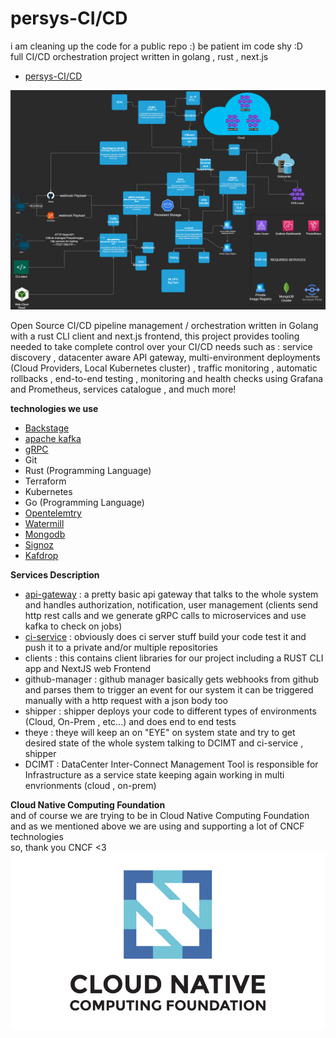 # persys-CI/CD 
i am cleaning up the code for a public repo :) be patient im code shy :D
<br>
full CI/CD orchestration project written in golang , rust , next.js
<!-- TOC -->
* [persys-CI/CD](#persys-cicd)
<!-- TOC -->

![](arch.png)

Open Source CI/CD pipeline management / orchestration written in Golang with a rust CLI client and next.js frontend,
this project provides tooling needed to take complete control over your CI/CD needs such as :
service discovery , datacenter aware API gateway, multi-environment deployments (Cloud Providers, Local Kubernetes cluster) , traffic monitoring , automatic rollbacks , end-to-end testing , monitoring and health checks using Grafana and Prometheus, services catalogue , and much more!

**technologies we use**
* [Backstage](https://github.com/obsidiandynamics/kafdrop)
* [apache kafka](https://github.com/obsidiandynamics/kafdrop)
* [gRPC](https://github.com/obsidiandynamics/kafdrop)
* Git
* Rust (Programming Language)
* Terraform
* Kubernetes
* Go (Programming Language)
* [Opentelemtry](https://github.com/obsidiandynamics/kafdrop)
* [Watermill](https://github.com/obsidiandynamics/kafdrop)
* [Mongodb](https://github.com/obsidiandynamics/kafdrop)
* [Signoz](https://github.com/obsidiandynamics/kafdrop)
* [Kafdrop](https://github.com/obsidiandynamics/kafdrop)


**Services Description**
* [api-gateway](https://github.com/obsidiandynamics/kafdrop) : a pretty basic api gateway that talks to the whole system and handles authorization, notification, user management (clients send http rest calls and we generate gRPC calls to microservices and use kafka to check on jobs)
* [ci-service](https://github.com/obsidiandynamics/kafdrop) : obviously does ci server stuff build your code test it and push it to a private and/or multiple repositories
* clients : this contains client libraries for our project including a RUST CLI app and NextJS web Frontend
* github-manager : github manager basically gets webhooks from github and parses them to trigger an event for our system it can be triggered manually with a http request with a json body too
* shipper : shipper deploys your code to different types of environments (Cloud, On-Prem , etc...) and does end to end tests
* theye : theye will keep an on "EYE" on system state and try to get desired state of the whole system talking to DCIMT and ci-service , shipper
* DCIMT : DataCenter Inter-Connect Management Tool is responsible for Infrastructure as a service state keeping again working in multi envrionments (cloud , on-prem)


**Cloud Native Computing Foundation**
<br>
and of course we are trying to be in Cloud Native Computing Foundation and as we mentioned above we are using and supporting a lot of CNCF technologies
<br>
so, thank you CNCF <3 
<br>
![](cloud-native.png)
